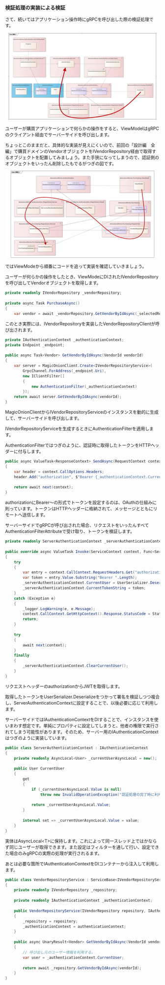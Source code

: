 ### 検証処理の実装による検証

さて、続いてはアプリケーション操作時にgRPCを呼び出した際の検証処理です。

![](Article03/スライド13.PNG)

ユーザーが購買アプリケーションで何らかの操作をすると、ViewModelはgRPCのクライアント経由でサーバーサイドを呼び出します。

ちょっとこのままだと、具体的な実装が見えにくいので、前回の「設計編　全編」で購買ドメインのVendorオブジェクトをIVendorRepository経由で取得するオブジェクトを配置してみましょう。また手狭になってしまうので、認証側のオブジェクトをいったん削除したもでるがつぎの図です。

![](Article03/スライド14.PNG)

ではViewModeから順番にコードを追って実装を確認していきましょう。

ユーザーが何らかの操作をしたとき、ViewModeにDIされたIVendorRepositoryを呼び出してVendorオブジェクトを取得します。

```cs
private readonly IVendorRepository _vendorRepository;

private async Task PurchaseAsync()
{
    var vendor = await _vendorRepository.GetVendorByIdAsync(_selectedRequiringPurchaseProduct!.VendorId);
```

このとき実際には、IVendorRepositoryを実装したVendorRepositoryClientが呼び出されます。

```cs
private IAuthenticationContext _authenticationContext;
private Endpoint _endpoint;

public async Task<Vendor> GetVendorByIdAsync(VendorId vendorId)
{
    var server = MagicOnionClient.Create<IVendorRepositoryService>(
        GrpcChannel.ForAddress(_endpoint.Uri),
        new IClientFilter[]
        {
            new AuthenticationFilter(_authenticationContext)
        });
    return await server.GetVendorByIdAsync(vendorId);
}

```

MagicOnionClientからIVendorRepositoryServiceのインスタンスを動的に生成して、サーバーサイドを呼び出します。

IVendorRepositoryServiceを生成するときにAuthenticationFilterを適用します。

AuthenticationFilterではつぎのように、認証時に取得したトークンをHTTPヘッダーに付与します。

```cs
public async ValueTask<ResponseContext> SendAsync(RequestContext context, Func<RequestContext, ValueTask<ResponseContext>> next)
{
    var header = context.CallOptions.Headers;
    header.Add("authorization", $"Bearer {_authenticationContext.CurrentTokenString}");

    return await next(context);
}
```

authorizationにBearer～の形式でトークンを設定するのは、OAuthの仕組みに則っています。トークンはHTTPヘッダーに格納されて、メッセージとともにリモートへ送信します。

サーバーサイドでgRPCが呼び出された場合、リクエストをいったんすべてAuthenticationFilterAttributeで受け取り、トークンを検証します。

```cs
private readonly ServerAuthenticationContext _serverAuthenticationContext;

public override async ValueTask Invoke(ServiceContext context, Func<ServiceContext, ValueTask> next)
{
    try
    {
        var entry = context.CallContext.RequestHeaders.Get("authorization");
        var token = entry.Value.Substring("Bearer ".Length);
        _serverAuthenticationContext.CurrentUser = UserSerializer.Deserialize(token, _audience);
        _serverAuthenticationContext.CurrentTokenString = token;
    }
    catch (Exception e)
    {
        _logger.LogWarning(e, e.Message);
        context.CallContext.GetHttpContext().Response.StatusCode = StatusCodes.Status401Unauthorized;
        return;
    }

    try
    {
        await next(context);
    }
    finally
    {
        _serverAuthenticationContext.ClearCurrentUser();
    }
}
```

リクエストヘッダーのauthorizationからJWTを取得します。

取得したトークンをUserSerializer.Deserializeをつかって署名を検証しつつ複合し、ServerAuthenticationContextに設定することで、以後必要に応じて利用します。

サーバーサイドではIAuthenticationContextをDIすることで、インスタンスを使いまわす想定です。単純にプロパティに設定してしまうと、他者の権限で実行されてしまう可能性があります。そのため、サーバー用のIAuthenticationContextはつぎのように実装しています。

```cs
public class ServerAuthenticationContext : IAuthenticationContext
{
    private readonly AsyncLocal<User> _currentUserAsyncLocal = new();

    public User CurrentUser
    {
        get
        {
            if (_currentUserAsyncLocal.Value is null)
                throw new InvalidOperationException("認証処理の完了時に利用してください。");

            return _currentUserAsyncLocal.Value;
        }

        internal set => _currentUserAsyncLocal.Value = value;
    }
}
```

実体はAsyncLocal&lt;T>に保持します。これによって同一スレッド上ではかならず同じユーザーが取得できます。また設定はフィルターを通して行い、設定できた場合のみgRPCの実際の処理が実行されるます。

あとは必要な箇所でIAuthenticationContextをDIコンテナーから注入して利用します。

```cs
public class VendorRepositoryService : ServiceBase<IVendorRepositoryService>, IVendorRepositoryService
{
    private readonly IVendorRepository _repository;

    private readonly IAuthenticationContext _authenticationContext;

    public VendorRepositoryService(IVendorRepository repository, IAuthenticationContext authenticationContext)
    {
        _repository = repository;
        _authenticationContext = authenticationContext;
    }

    public async UnaryResult<Vendor> GetVendorByIdAsync(VendorId vendorId)
    {
        // 呼び出し元のユーザー情報を利用する。
        var user = _authenticationContext.CurrentUser;

        return await _repository.GetVendorByIdAsync(vendorId);
    }
}
```